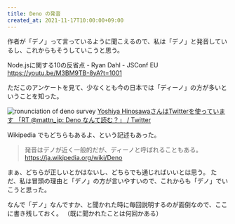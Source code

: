 ```yaml
---
title: Deno の発音
created_at: 2021-11-17T10:00:00+09:00
---
```


作者が「デノ」って言っているように聞こえるので、私は「デノ」と発音しているし、これからもそうしていこうと思う。

Node.jsに関する10の反省点 - Ryan Dahl - JSConf EU
https://youtu.be/M3BM9TB-8yA?t=1001

ただこのアンケートを見て、少なくとも今の日本では「ディーノ」の方が多いということを知った。

![ronunciation of deno survey](https://mryhryki.com/file/bWAHnM7h0oByTIwmlKZEa-qeJm)
[Yoshiya HinosawaさんはTwitterを使っています 「RT @mattn\_jp: Deno なんて読む？」 / Twitter](https://twitter.com/kt3k/status/1460571006473441289)

Wikipedia でもどちらもあるよ、という記述もあった。

> 発音はデノが近く一般的だが、ディーノと呼ばれることもある。
https://ja.wikipedia.org/wiki/Deno

まぁ、どちらが正しいとかはないし、どちらでも通じればいいとは思う。
ただ、私は冒頭の理由と「デノ」の方が言いやすいので、これからも「デノ」でいこうと思った。

なんで「デノ」なんですか、と聞かれた時に毎回説明するのが面倒なので、ここに書き残しておく。
（既に聞かれたことは何回かある）
